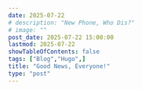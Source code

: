 ```yaml
---
date: 2025-07-22
# description: "New Phone, Who Dis?"
# image: ""
post_date: 2025-07-22 15:00:00
lastmod: 2025-07-22
showTableOfContents: false
tags: ["Blog","Hugo",]
title: "Good News, Everyone!"
type: "post"
---
```

